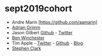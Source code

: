# sept2019cohort

* Andre Marin [https://github.com/aamarin]
* [Adrian Grimm](https://github.com/usmcamgrimm)
* Jason Gilbert [Github](https://github.com/gilbertjusmc) - [Twitter](https://github.com/JasonGi32904338)
* [Ben Winchester](http://github.com/bmw2621)
* Tim Apple - [Twitter](https://twitter.com/OldVetCodes) - [Github](https://github.com/tdapple) - [Blog](https://sudorm-rf.dev)
* [Stephen Clark](https://github.com/gixxerblade)